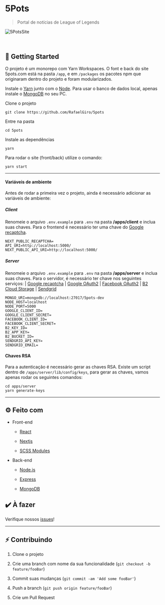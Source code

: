 # 5Pots

> Portal de notícias de League of Legends

![5PotsSite](https://imgur.com/n7KVuuj.png)

<br>

## 🚀 Getting Started

O projeto é um monorepo com Yarn Workspaces. O font e back do site 5pots.com está na pasta `/app`, e em `/packages` os pacotes npm que originaram dentro do projeto e foram modularizados.

Instale o [Yarn](https://classic.yarnpkg.com/en/docs/install/) junto com o [Node](https://nodejs.org/en/). Para usar o banco de dados local, apenas instale o [MongoDB](https://docs.mongodb.com/manual/installation/) no seu PC.

Clone o projeto

```
git clone https://github.com/RafaelGiro/5pots
```

Entre na pasta

```
cd 5pots
```

Instale as dependências

```
yarn
```

Para rodar o site (front/back) utilize o comando:

```
yarn start
```

---

#### Variáveis de ambiente

Antes de rodar a primeira vez o projeto, ainda é necessário adicionar as variáveis de ambiente:

##### Client
Renomeie o arquivo `.env.example` para `.env` na pasta **/apps/client** e inclua suas chaves.
Para o frontend é necessário ter uma chave do [Google recaptcha](https://www.google.com/recaptcha/about/).

```env
NEXT_PUBLIC_RECAPTCHA=
API_URI=http://localhost:5000/
NEXT_PUBLIC_API_URI=http://localhost:5000/
```

##### Server
Renomeie o arquivo `.env.example` para `.env` na pasta **/apps/server** e inclua suas chaves.
Para o servidor, é necessário ter chave nos seguintes serviços:
| [Google recaptcha](https://www.google.com/recaptcha/about/) | [Google OAuth2](https://developers.google.com/identity/protocols/oauth2) | [Facebook OAuth2](https://developers.facebook.com/docs/facebook-login/manually-build-a-login-flow/) | [B2 Cloud Storage](https://www.backblaze.com/b2/cloud-storage.html) | [Sendgrid](https://sendgrid.com/docs/api-reference/)

```env
MONGO_URI=mongodb://localhost:27017/5pots-dev
NODE_HOST=localhost
NODE_PORT=5000
GOOGLE_CLIENT_ID=
GOOGLE_CLIENT_SECRET=
FACEBOOK_CLIENT_ID=
FACEBOOK_CLIENT_SECRET=
B2_KEY_ID=
B2_APP_KEY=
B2_BUCKET_ID=
SENDGRID_API_KEY=
SENDGRID_EMAIL=
```

#### Chaves RSA
Para a autenticação é necessário gerar as chaves RSA. Existe um script dentro de `/apps/server/lib/config/keys`, para gerar as chaves, vamos apenas rodar os seguintes comandos:

```
cd apps/server
yarn generate-keys
```

---

## ⚙️ Feito com

- Front-end

  - [React](https://pt-br.reactjs.org/)

  - [Nextjs](https://nextjs.org/)

  - [SCSS Modules](https://sass-lang.com/guide)

- Back-end

  - [Node.js](https://nodejs.org/en/)

  - [Express](https://expressjs.com/pt-br/)

  - [MongoDB](https://www.mongodb.com/)

## ✔️ À fazer

Verifique nossos [issues](https://github.com/RafaelGiro/5pots/issues)!

---

## ⚡️ Contribuindo

1. Clone o projeto

2. Crie uma branch com nome da sua funcionalidade (`git checkout -b feature/fooBar`)

3. Commit suas mudanças (`git commit -am 'Add some fooBar'`)

4. Push a branch (`git push origin feature/fooBar`)

5. Crie um Pull Request
